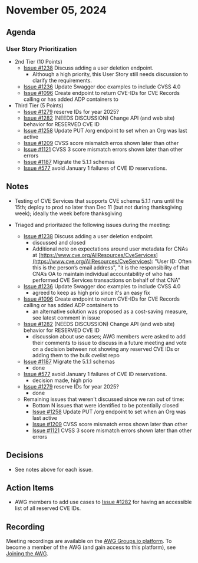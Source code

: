 # November 05, 2024

## Agenda

### User Story Prioritization
* 2nd Tier (10 Points)
    * [Issue #1238](https://github.com/orgs/CVEProject/projects/27/views/1?pane=issue&itemId=69536176&issue=CVEProject%7Ccve-services%7C1238) Discuss adding a user deletion endpoint.
        * Although a high priority, this User Story still needs discussion to clarify the requirements.
    * [Issue #1236](https://github.com/orgs/CVEProject/projects/27/views/1?pane=issue&itemId=69536177&issue=CVEProject%7Ccve-services%7C1236) Update Swagger doc examples to include CVSS 4.0
    * [Issue #1096](https://github.com/orgs/CVEProject/projects/27/views/1?pane=issue&itemId=69536179&issue=CVEProject%7Ccve-services%7C1096) Create endpoint to return CVE-IDs for CVE Records calling or has added ADP containers to
* Third Tier (5 Points)
    * [Issue #1279](https://github.com/CVEProject/cve-services/issues/1279) reserve IDs for year 2025?
    * [Issue #1282](https://github.com/CVEProject/cve-services/issues/1282) (NEEDS DISCUSSION) Change API (and web site) behavior for RESERVED CVE ID
    * [Issue #1258](https://github.com/CVEProject/cve-services/issues/1258) Update PUT /org endpoint to set when an Org was last active 
    * [Issue #1209](https://github.com/CVEProject/cve-services/issues/1209) CVSS score mismatch erros shown later than other 
    * [Issue #1121](https://github.com/CVEProject/cve-services/issues/1121) CVSS 3 score mismatch errors shown later than other errors
    * [Issue #1187](https://github.com/CVEProject/cve-services/issues/1287) Migrate the 5.1.1 schemas
    * [Issue #577](https://github.com/CVEProject/cve-services/issues/577) avoid January 1 failures of CVE ID reservations.

## Notes
* Testing of CVE Services that supports CVE schema 5.1.1 runs until the 15th; deploy to prod no later than Dec 11 (but not during thanksgiving week); ideally the week before thanksgiving

* Triaged and prioritazed the following issues during the meeting:
   * [Issue #1238](https://github.com/orgs/CVEProject/cve-services/1238) Discuss adding a user deletion endpoint.
      * discussed and closed
      * Additional note on expectations around user metadata for CNAs at [https://www.cve.org/AllResources/CveServices](https://www.cve.org/AllResources/CveServices): "User ID: Often this is the person’s email address", "it is the responsibility of that CNA’s OA to maintain individual accountability of who has performed CVE Services transactions on behalf of that CNA"
   * [Issue #1236](https://github.com/orgs/CVEProject/cve-services/1236) Update Swagger doc examples to include CVSS 4.0
      * agreed to keep as high prio since it's an easy fix
   * [Issue #1096](https://github.com/orgs/CVEProject/cve-services/1096) Create endpoint to return CVE-IDs for CVE Records calling or has added ADP containers to
      * an alternative solution was proposed as a cost-saving measure, see latest comment in issue
   * [Issue #1282](https://github.com/CVEProject/cve-services/issues/1282) (NEEDS DISCUSSION) Change API (and web site) behavior for RESERVED CVE ID
      * discussion about use cases; AWG members were asked to add their comments to issue to discuss in a future meeting and vote on a decision between not showing any reserved CVE IDs or adding them to the bulk cvelist repo
   * [Issue #1187](https://github.com/CVEProject/cve-services/issues/1287) Migrate the 5.1.1 schemas
      * done
   * [Issue #577](https://github.com/CVEProject/cve-services/issues/577) avoid January 1 failures of CVE ID reservations.
      * decision made, high prio
   * [Issue #1279](https://github.com/CVEProject/cve-services/issues/1279) reserve IDs for year 2025?
      * done
   * Remaining issues that weren't discussed since we ran out of time:
      * Bottom N issues that were identified to be potentially closed
      * [Issue #1258](https://github.com/CVEProject/cve-services/issues/1258) Update PUT /org endpoint to set when an Org was last active 
      * [Issue #1209](https://github.com/CVEProject/cve-services/issues/1209) CVSS score mismatch erros shown later than other 
      * [Issue #1121](https://github.com/CVEProject/cve-services/issues/1121) CVSS 3 score mismatch errors shown later than other errors

## Decisions

* See notes above for each issue.

## Action Items

* AWG members to add use cases to [Issue #1282](https://github.com/CVEProject/cve-services/issues/1282) for having an accessible list of all reserved CVE IDs.

## Recording

Meeting recordings are available on the [AWG Groups.io platform](https://cve-cwe-programs.groups.io/g/AWG/files/MeetingRecordings).
To become a member of the AWG (and gain access to this platform), see [Joining the AWG](https://github.com/CVEProject/automation-working-group?tab=readme-ov-file#joining-the-awg).
